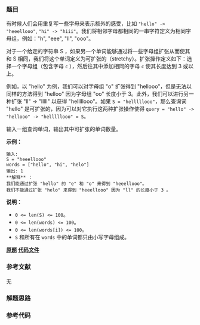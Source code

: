 ### 题目
有时候人们会用重复写一些字母来表示额外的感受，比如 `"hello" -> "heeellooo"`, `"hi" ->
"hiii"`。我们将相邻字母都相同的一串字符定义为相同字母组，例如："h", "eee", "ll", "ooo"。

对于一个给定的字符串 S ，如果另一个单词能够通过将一些字母组扩张从而使其和 S
相同，我们将这个单词定义为可扩张的（stretchy）。扩张操作定义如下：选择一个字母组（包含字母 `c` ），然后往其中添加相同的字母 `c`
使其长度达到 3 或以上。

例如，以 "hello" 为例，我们可以对字母组 "o" 扩张得到 "hellooo"，但是无法以同样的方法得到 "helloo" 因为字母组 "oo"
长度小于 3。此外，我们可以进行另一种扩张 "ll" -> "lllll" 以获得 "helllllooo"。如果 `S =
"helllllooo"`，那么查询词 "hello" 是可扩张的，因为可以对它执行这两种扩张操作使得 `query = "hello" ->
"hellooo" -> "helllllooo" = S`。

输入一组查询单词，输出其中可扩张的单词数量。



**示例：**

    
    
    输入: 
    S = "heeellooo"
    words = ["hello", "hi", "helo"]
    输出: 1
    **解释** ：
    我们能通过扩张 "hello" 的 "e" 和 "o" 来得到 "heeellooo"。
    我们不能通过扩张 "helo" 来得到 "heeellooo" 因为 "ll" 的长度小于 3 。
    



**说明：**

  * `0 <= len(S) <= 100`。
  * `0 <= len(words) <= 100`。
  * `0 <= len(words[i]) <= 100`。
  * `S` 和所有在 `words` 中的单词都只由小写字母组成。

 **[原题](https://leetcode-cn.com/problems/expressive-words/)**    **[代码文件]()**


### 参考文献
无

### 解题思路




### 参考代码

```go


```




